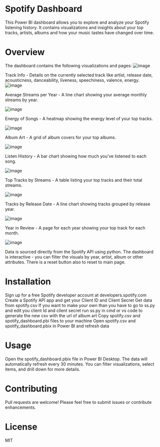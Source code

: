 # Spotify Dashboard

This Power BI dashboard allows you to explore and analyze your Spotify listening history. It contains visualizations and insights about your top tracks, artists, albums and how your music tastes have changed over time.

# Overview

The dashboard contains the following visualizations and pages:
![image](https://github.com/MitsuSarkar/Spotify-Dashboard/assets/137225605/be78ba48-92d2-4fc9-9515-3ee6a1851823)


Track Info - Details on the currently selected track like artist, release date, acousticness, danceability, liveness, speechiness, valence, energy.
![image](https://github.com/MitsuSarkar/Spotify-Dashboard/assets/137225605/6669a877-1917-4ab6-ae9e-86286e35b3b9)

Average Streams per Year - A line chart showing your average monthly streams by year.

![image](https://github.com/MitsuSarkar/Spotify-Dashboard/assets/137225605/318621b1-924e-43d9-848e-85b82e6be4ba)


Energy of Songs - A heatmap showing the energy level of your top tracks.

![image](https://github.com/MitsuSarkar/Spotify-Dashboard/assets/137225605/0e812e5a-8ce3-4907-b2fe-7a26d2f538ed)

Album Art - A grid of album covers for your top albums.

![image](https://github.com/MitsuSarkar/Spotify-Dashboard/assets/137225605/e20b4d18-3b54-4ebd-8b0e-6c6a747c2018)


Listen History - A bar chart showing how much you've listened to each song.

![image](https://github.com/MitsuSarkar/Spotify-Dashboard/assets/137225605/0c7e41af-e3bf-4b86-a4c5-fb19d2f47ab0)


Top Tracks by Streams - A table listing your top tracks and their total streams.

![image](https://github.com/MitsuSarkar/Spotify-Dashboard/assets/137225605/a74435d2-826f-45d6-ba33-305b340b3350)

Tracks by Release Date - A line chart showing tracks grouped by release year.

![image](https://github.com/MitsuSarkar/Spotify-Dashboard/assets/137225605/891e32be-3e75-4780-b57b-72418459864a)

Year in Review - A page for each year showing your top track for each month.

![image](https://github.com/MitsuSarkar/Spotify-Dashboard/assets/137225605/cebc9572-c8af-4032-af67-c14a9f4cc308)

Data is sourced directly from the Spotify API using python. The dashboard is interactive - you can filter the visuals by year, artist, album or other attributes.
There is a reset button also to reset to main page.

# Installation

Sign up for a free Spotify developer account at developers.spotify.com
Create a Spotify API app and get your Client ID and Client Secret
Get data from spotify.csv 
If you want to make your own than you have to go to ss.py and edit you client Id and client secret 
run ss.py in cmd or vs code to generate the new csv with the url of album art
Copy spotify.csv and spotify_dashboard.pbi files to your machine
Open spotify.csv and spotify_dashboard.pbix  in Power BI and refresh data

# Usage

Open the spotify_dashboard.pbix file in Power BI Desktop. The data will automatically refresh every 30 minutes. You can filter visualizations, select items, and drill down for more details.

# Contributing

Pull requests are welcome! Please feel free to submit issues or contribute enhancements.

# License
MIT

